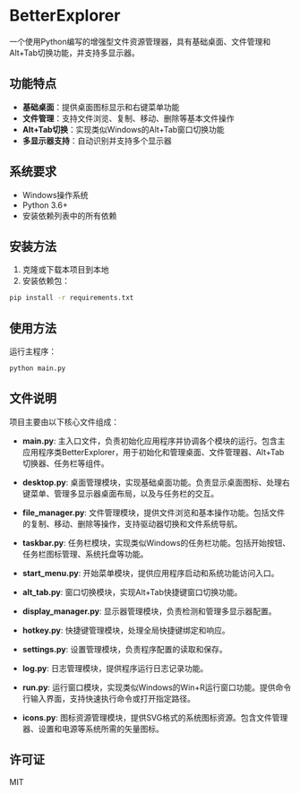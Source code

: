 # BetterExplorer

一个使用Python编写的增强型文件资源管理器，具有基础桌面、文件管理和Alt+Tab切换功能，并支持多显示器。

## 功能特点

- **基础桌面**：提供桌面图标显示和右键菜单功能
- **文件管理**：支持文件浏览、复制、移动、删除等基本文件操作
- **Alt+Tab切换**：实现类似Windows的Alt+Tab窗口切换功能
- **多显示器支持**：自动识别并支持多个显示器

## 系统要求

- Windows操作系统
- Python 3.6+
- 安装依赖列表中的所有依赖

## 安装方法

1. 克隆或下载本项目到本地
2. 安装依赖包：

```bash
pip install -r requirements.txt
```

## 使用方法

运行主程序：

```bash
python main.py
```

## 文件说明

项目主要由以下核心文件组成：

- **main.py**: 主入口文件，负责初始化应用程序并协调各个模块的运行。包含主应用程序类BetterExplorer，用于初始化和管理桌面、文件管理器、Alt+Tab切换器、任务栏等组件。

- **desktop.py**: 桌面管理模块，实现基础桌面功能。负责显示桌面图标、处理右键菜单、管理多显示器桌面布局，以及与任务栏的交互。

- **file_manager.py**: 文件管理模块，提供文件浏览和基本操作功能。包括文件的复制、移动、删除等操作，支持驱动器切换和文件系统导航。

- **taskbar.py**: 任务栏模块，实现类似Windows的任务栏功能。包括开始按钮、任务栏图标管理、系统托盘等功能。

- **start_menu.py**: 开始菜单模块，提供应用程序启动和系统功能访问入口。

- **alt_tab.py**: 窗口切换模块，实现Alt+Tab快捷键窗口切换功能。

- **display_manager.py**: 显示器管理模块，负责检测和管理多显示器配置。

- **hotkey.py**: 快捷键管理模块，处理全局快捷键绑定和响应。

- **settings.py**: 设置管理模块，负责程序配置的读取和保存。

- **log.py**: 日志管理模块，提供程序运行日志记录功能。

- **run.py**: 运行窗口模块，实现类似Windows的Win+R运行窗口功能。提供命令行输入界面，支持快速执行命令或打开指定路径。

- **icons.py**: 图标资源管理模块，提供SVG格式的系统图标资源。包含文件管理器、设置和电源等系统所需的矢量图标。

## 许可证

MIT